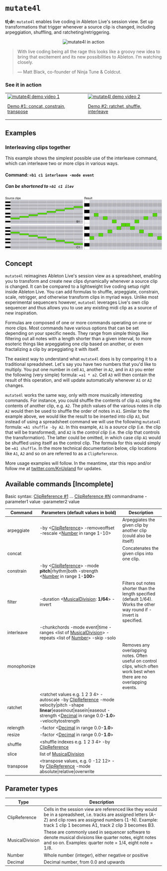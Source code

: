 # `mutate4l`

**tl;dr:** `mutate4l` enables live coding in Ableton Live's session view. Set up transformations that trigger whenever a source clip is changed, including arpeggiation, shuffling, and ratcheting/retriggering.

<p align="center">
  <img src="https://github.com/carrierdown/mutate4l/blob/feature/new-readme/assets/mu4l-walkthrough.gif" alt="mutate4l in action">
</p>

> With live coding being all the rage this looks like a groovy new idea to bring that excitement and its new possibilities to Ableton. I’m watching closely.
>
> &mdash; Matt Black, co-founder of Ninja Tune & Coldcut.

### See it in action

<table cellpadding="0" cellspacing="0" style="border:none;"><tr><td><a href="https://www.youtube.com/watch?v=YNI9ZxhSkWQ"><img alt="mutate4l demo video 1" src="https://img.youtube.com/vi/YNI9ZxhSkWQ/0.jpg" width="250"><p>Demo #1: concat, constrain, transpose</p></a></td><td><a href="https://www.youtube.com/watch?v=bGMBDap1-ko"><img alt="mutate4l demo video 2" src="https://img.youtube.com/vi/bGMBDap1-ko/0.jpg" width="250"><p>Demo #2: ratchet, shuffle, interleave</p></a></td></tr></table>

## Examples

### Interleaving clips together
This example shows the simplest possible use of the interleave command, which can interleave two or more clips in various ways.

#### Command: `=b1 c1 interleave -mode event`
##### Can be shortened to `=b1 c1 ilev`

![Alt text](./assets/Generated637012367962797269-clip.svg)  

## Concept
`mutate4l` reimagines Ableton Live's session view as a spreadsheet, enabling you to transform and create new clips dynamically whenever a source clip is changed. It can be compared to a lightweight live coding setup right inside Ableton Live. You can add formulas to shuffle, arpeggiate, constrain, scale, retrigger, and otherwise transform clips in myriad ways. Unlike most experimental sequencers however, `mutate4l` leverages Live's own clip sequencer and thus allows you to use any existing midi clip as a source of new inspiration. 

Formulas are composed of one or more commands operating on one or more clips. Most commands have various options that can be set depending on your specific needs. They range from simple things like filtering out all notes with a length shorter than a given interval, to more esoteric things like arpeggiating one clip based on another, or even fractalizing a clip by arpeggiating it with itself.

The easiest way to understand what `mutate4l` does is by comparing it to a traditional spreadsheet. Let's say you have two numbers that you'd like to multiply. You put one number in cell `A1`, another in `A2`, and in `A3` you enter the following (very simple) formula: `=a1 * a2`. Cell `A3` will then contain the result of this operation, and will update automatically whenever `A1` or `A2` changes. 

`mutate4l` works the same way, only with more musically interesting commands. For instance, you could shuffle the contents of clip `A1` using the contents of another clip, e.g. `A2`. The pitch values of the various notes in clip `A2` would then be used to shuffle the order of notes in `A1`. Similar to the example above, we would like the result to be inserted into clip `A3`, but instead of using a spreadsheet command we will use the following `mutate4l` formula: `=A1 shuffle -by A2`. In this example, `A1` is a *source clip* (i.e. the clip that will be transformed), and `A2` is the *control clip* (i.e. the clip that controls the transformation). The latter could be omitted, in which case clip `A1` would be shuffled using itself as the control clip. The formula for this would simply be `=A1 shuffle`. In the more technical documentation below, clip locations like `A1`, `A2` and so on are referred to as a `ClipReference`.

More usage examples will follow. In the meantime, star this repo and/or follow me at [twitter.com/KnUpland](https://twitter.com/KnUpland) for updates.

## Available commands [Incomplete]

Basic syntax: [ClipReference #1](#parameter-types) ... [ClipReference #N](#parameter-types) commandname -parameter1 value -parameter2 value

Command | Parameters (default values in **bold**) | Description
--- | --- | ---
arpeggiate | -by <[ClipReference](#parameter-types)> -removeoffset -rescale <[Number](#parameter-types) in range 1-10> | Arpeggiates the given clip by another clip (could also be itself)
concat | | Concatenates the given clips into one clip.
constrain | -by <[ClipReference](#parameter-types)> -mode **pitch**&#124;rhythm&#124;both -strength <[Number](#parameter-types) in range 1-**100**> |
filter | -duration <[MusicalDivision](#parameter-types): **1/64**> -invert | Filters out notes shorter than the length specified (default 1/64). Works the other way round if -invert is specified. 
interleave | -chunkchords -mode event&#124;time -ranges <list of [MusicalDivision](#parameter-types)> -repeats <list of [Number](#parameter-types)> -skip -solo |
monophonize | | Removes any overlapping notes. Often useful on control clips, which often work best when there are no overlapping events.
ratchet | <ratchet values e.g. 1 2 3 4> -autoscale -by [ClipReference](#parameter-types) -mode velocity&#124;pitch -shape **linear**&#124;easeinout&#124;easein&#124;easeout -strength <[Decimal](#parameter-types) in range 0.0-**1.0**> -velocitytostrength |
relength | -factor <[Decimal](#parameter-types) in range 0.0-**1.0**> |
resize | -factor <[Decimal](#parameter-types) in range 0.0-**1.0**> |
shuffle | <shuffle indexes e.g. 1 2 3 4> -by [ClipReference](#parameter-types) |
slice | list of [MusicalDivision](#parameter-types) |
transpose | <transpose values, e.g. 0 -12 12> -by [ClipReference](#parameter-types) -mode absolute&#124;relative&#124;overwrite |

## Parameter types

Type | Description
--- | ---
ClipReference | Cells in the session view are referenced like they would be in a spreadsheet, i.e. tracks are assigned letters (A-Z) and clip rows are assigned numbers (1-N). Example: track 1 clip 1 becomes A1, track 2 clip 3 becomes B3.
MusicalDivision | These are commonly used in sequencer software to denote musical divisions like quarter notes, eight notes and so on. Examples: quarter note = 1/4, eight note = 1/8.
Number | Whole number (integer), either negative or positive
Decimal | Decimal number, from 0.0 and upwards

